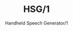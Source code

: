 ---
index: 2
thumb: "HSG1.png"
title: "HSG/1"
subtitle: "Handheld Speech Generator/1"
description: "A case to fit a simple PWM based speech synthesis toy."
thingiverse: "https://www.thingiverse.com/thing:7015124"
credits: ""
filename: "HSG1"
---